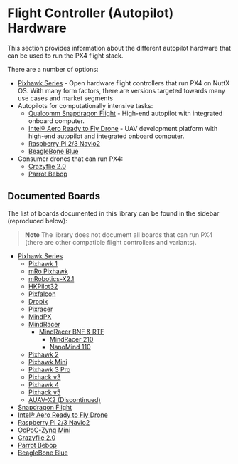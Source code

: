 # Flight Controller (Autopilot) Hardware

This section provides information about the different autopilot hardware that can be used to run the PX4 flight stack.  

There are a number of options:

* [Pixhawk Series](../flight_controller/pixhawk_series.md) - Open hardware flight controllers that run PX4 on NuttX OS. With many form factors, there are versions targeted towards many use cases and market segments 
* Autopilots for computationally intensive tasks:
  * [Qualcomm Snapdragon Flight](../flight_controller/snapdragon_flight.md) - High-end autopilot with integrated onboard computer.
  * [Intel® Aero Ready to Fly Drone](../flight_controller/intel_aero.md) - UAV development platform with high-end autopilot and integrated onboard computer.
  * [Raspberry Pi 2/3 Navio2](../flight_controller/raspberry_pi_navio2.md)
  * [BeagleBone Blue](../flight_controller/beaglebone_blue.md)
* Consumer drones that can run PX4:
  * [Crazyflie 2.0](../flight_controller/crazyflie2.md)
  * [Parrot Bebop](../flight_controller/bebop.md)

  
## Documented Boards

The list of boards documented in this library can be found in the sidebar (reproduced below):

> **Note** The library does not document all boards that can run PX4 (there are other compatible flight controllers and variants).

* [Pixhawk Series](../flight_controller/pixhawk_series.md)
  * [Pixhawk 1](../flight_controller/pixhawk.md)
  * [mRo Pixhawk](../flight_controller/mro_pixhawk.md)
  * [mRobotics-X2.1](../flight_controller/mro_x2.1.md)
  * [HKPilot32](../flight_controller/HKPilot32.md)
  * [Pixfalcon](../flight_controller/pixfalcon.md)
  * [Dropix](../flight_controller/dropix.md) 
  * [Pixracer](../flight_controller/pixracer.md)
  * [MindPX](../flight_controller/mindpx.md)
  * [MindRacer](../flight_controller/mindracer.md)
    * [MindRacer BNF & RTF](../flight_controller/mindracer_BNF_RTF.md)
      * [MindRacer 210](../flight_controller/mindracer210.md)
      * [NanoMind 110](../flight_controller/nanomind110.md)
  * [Pixhawk 2](../flight_controller/pixhawk-2.md)
  * [Pixhawk Mini](../flight_controller/pixhawk_mini.md)
  * [Pixhawk 3 Pro](../flight_controller/pixhawk3_pro.md)
  * [Pixhack v3](../flight_controller/pixhack_v3.md)
  * [Pixhawk 4](../flight_controller/pixhawk4.md)
  * [Pixhack v5](../flight_controller/pixhack_v5.md)
  * [AUAV-X2 (Discontinued)](../flight_controller/auav_x2.md) 
* [Snapdragon Flight](../flight_controller/snapdragon_flight.md)
* [Intel® Aero Ready to Fly Drone](../flight_controller/intel_aero.md)
* [Raspberry Pi 2/3 Navio2](../flight_controller/raspberry_pi_navio2.md)
* [OcPoC-Zynq Mini](../flight_controller/ocpoc_zynq.md)
* [Crazyflie 2.0](../flight_controller/crazyflie2.md)
* [Parrot Bebop](../flight_controller/bebop.md)
* [BeagleBone Blue](../flight_controller/beaglebone_blue.md) 
